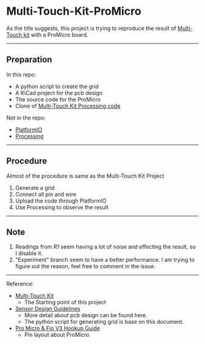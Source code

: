 # Multi-Touch-Kit-ProMicro

As the title suggests, this project is trying to reproduce the result of [Multi-Touch kit](https://hci.cs.uni-saarland.de/projects/multi-touch-kit/) with a ProMicro board.

---
## Preparation
In this repo:
- A python script to create the grid
- A KiCad project for the pcb design
- The source code for the ProMicro
- Clone of [Multi-Touch Kit Processing code](https://github.com/HCI-Lab-Saarland/MultiTouchKitUI)

Not in the repo:
- [PlatformIO](https://platformio.org/)
- [Processing](https://processing.org/)

---
## Procedure
Almost of the procedure is same as the Multi-Touch Kit Project
1. Generate a grid
2. Connect all pin and wire
3. Upload the code through PlatformIO
4. Use Processing to observe the result

---
## Note
1. Readings from R1 seem having a lot of  noise and effecting the result, so I disable it.
2. "Experiment" branch seem to have a better performance. I am trying to figure out the reason, feel free to comment in the issue.

---
Reference:
- [Multi-Touch Kit](https://hci.cs.uni-saarland.de/projects/multi-touch-kit/)
    - The Starting point of this project
- [Sensor Design Guidelines](http://ww1.microchip.com/downloads/en/DeviceDoc/FAQs%20-%20Sensor%20Design%20Guidelines.pdf)
    - More detail about pcb design can be found here.
    - The python script for generating grid is base on this document.
- [Pro Micro & Fio V3 Hookup Guide](https://learn.sparkfun.com/tutorials/pro-micro--fio-v3-hookup-guide/hardware-overview-pro-micro)
    - Pin layout about ProMicro
